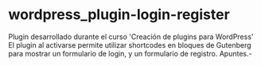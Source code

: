 # wordpress_plugin-login-register
Plugin desarrollado durante el curso 'Creación de plugins para WordPress'
El plugin al activarse permite utilizar shortcodes en bloques de Gutenberg para mostrar un formulario de login, y un formulario de registro.
Apuntes.-
